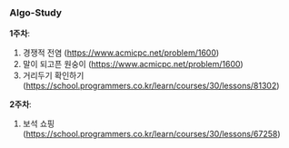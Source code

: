 ### Algo-Study

**1주차**:

  1. 경쟁적 전염 (https://www.acmicpc.net/problem/1600)
  2. 말이 되고픈 원숭이 (https://www.acmicpc.net/problem/1600)
  3. 거리두기 확인하기 (https://school.programmers.co.kr/learn/courses/30/lessons/81302)

**2주차**:

  1. 보석 쇼핑 (https://school.programmers.co.kr/learn/courses/30/lessons/67258)
